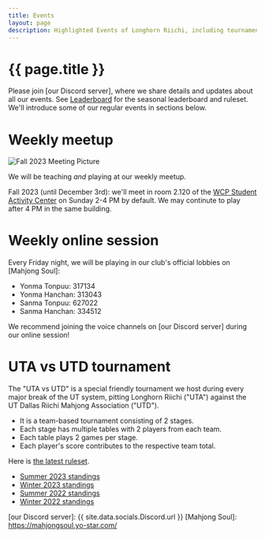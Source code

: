 ```yaml
---
title: Events
layout: page
description: Highlighted Events of Longhorn Riichi, including tournaments and weekly game sessions.
---
```


# {{ page.title }}

Please join [our Discord server], where we share details and updates about all our events. See [Leaderboard](/leaderboard/) for the seasonal leaderboard and ruleset. We'll introduce some of our regular events in sections below.

# Weekly meetup

![Fall 2023 Meeting Picture](https://lh3.googleusercontent.com/pw/AIL4fc-LX0Sc-h6LPLjBq3zDfJUPM8ZD9SVF5xD7oHRPK5JJ4PScxKu9cJcX8WXuhEjaWAFJ7UyoqWFLKHbGs7bQdamXHK5vH1JeTUCCl5Au70wHGTwnPzI=w700)

We will be teaching *and* playing at our weekly meetup.

Fall 2023 (until December 3rd): we'll meet in room 2.120 of the [WCP Student Activity Center](https://goo.gl/maps/oQdE96JN4a3atbvZ7) on Sunday 2-4 PM by default. We may continute to play after 4 PM in the same building.

# Weekly online session

Every Friday night, we will be playing in our club's official lobbies on [Mahjong Soul]:
- Yonma Tonpuu: 317134
- Yonma Hanchan: 313043
- Sanma Tonpuu: 627022
- Sanma Hanchan: 334512

We recommend joining the voice channels on [our Discord server] during our online session!

# UTA vs UTD tournament

The "UTA vs UTD" is a special friendly tournament we host during every major break of the UT system, pitting Longhorn Riichi ("UTA") against the UT Dallas Riichi Mahjong Association ("UTD").
- It is a team-based tournament consisting of 2 stages.
- Each stage has multiple tables with 2 players from each team.
- Each table plays 2 games per stage.
- Each player's score contributes to the respective team total.

Here is [the latest ruleset](https://docs.google.com/document/d/1fEAlO2yt9cGMqz1cgdEfXbsNulxHll74D5h_M-hKnPU/edit?usp=sharing).
- [Summer 2023 standings](https://docs.google.com/spreadsheets/d/1rvsH9FQVwqV5IE5YJbBqVqPjCJsl6P7E376IQBg4_Pg/edit?usp=sharing)
- [Winter 2023 standings](https://docs.google.com/spreadsheets/d/1YK2B4Mv-31dtxCOUBQ0Ru6SlJ2d2nW8tydEtP77ErHk/edit?usp=sharing)
- [Summer 2022 standings](https://docs.google.com/spreadsheets/d/1Hz29vIqyktoETFbhjF4pEBodxBX01FwtF5uS8khSLbE/edit?usp=sharing)
- [Winter 2022 standings](https://docs.google.com/spreadsheets/d/165PUJBiv_ZmCp7N2iewhIBR4dnQgXHfNv-7j-IJnpAc/edit?usp=sharing)

[our Discord server]: {{ site.data.socials.Discord.url }}
[Mahjong Soul]: https://mahjongsoul.yo-star.com/
